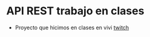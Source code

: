 # API REST trabajo en clases 
- Proyecto que hicimos en clases en vivi [twitch](https://twitch.tv/bluuweb)
